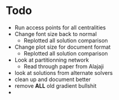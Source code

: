 # Todo

* Run access points for all centralities
* Change font size back to normal
  * Replotted all solution comparison
* Change plot size for document format
  * Replotted all solution comparison
* Look at partitionning network
  * Read through paper from Alajaji
* look at solutions from alternate solvers
* clean up and document better
* remove **ALL** old gradient bullshit
* 